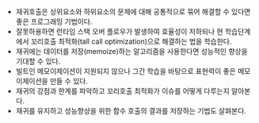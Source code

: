 * 재귀호출은 상위요소와 하위요소의 문제에 대해 공통적으로 묶어 해결할 수 있다면 좋은 프로그래밍 기법이다.
* 잘못하용하면 런타임 스택 오버 플로우가 발생하여 효율성이 저하되나 현 학습단계에서 꼬리호출 최적화(tall call optimization)으로 해결하는 법을 학습한다.
* 재귀에는 데이터를 저장(memoize)하는 알고리즘을 사용한다면 성능적인 향상을 기대할 수 있다. 
* 빌트인 메모이제이션이 지원되지 않으나 그간 학습을 바탕으로 표현력이 좋은 메모이제이션을 만들 수 있다.
* 재귀의 강점과 한계를 파악하고 꼬리호출 최적화가 이슈를 어떻게 다루는지 알아본다.
* 재귀를 유지하고 성능향상을 위한 함수 호출의 결과를 저장하는 기법도 살펴본다.